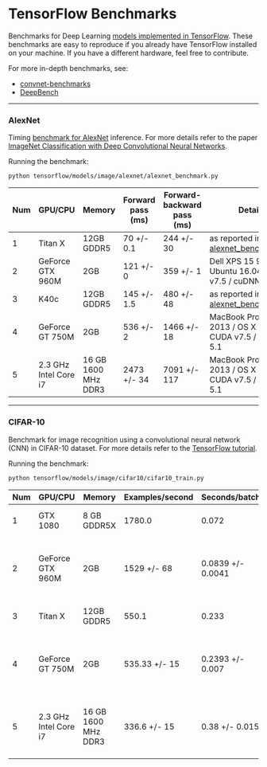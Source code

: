 # TensorFlow Benchmarks
Benchmarks for Deep Learning [models implemented in TensorFlow](https://github.com/tensorflow/tensorflow/blob/r0.11/tensorflow/models). These benchmarks are easy to reproduce if you already have TensorFlow installed on your machine. If you have a different hardware, feel free to contribute.

For more in-depth benchmarks, see:
* [convnet-benchmarks](https://github.com/soumith/convnet-benchmarks)
* [DeepBench](https://github.com/baidu-research/DeepBench)

----

### AlexNet

Timing [benchmark for AlexNet](https://github.com/tensorflow/tensorflow/blob/r0.11/tensorflow/models/image/alexnet/alexnet_benchmark.py) inference. For more details refer to the paper [ImageNet Classification with Deep Convolutional Neural Networks](https://papers.nips.cc/paper/4824-imagenet-classification-with-deep-convolutional-neural-networks.pdf).

Running the benchmark:

```
python tensorflow/models/image/alexnet/alexnet_benchmark.py
```

| Num | GPU/CPU               | Memory              | Forward pass (ms) | Forward-backward pass (ms) | Details |
|-----|-----------------------|---------------------|-------------------|----------------------------|---------|
| 1   | Titan X               | 12GB GDDR5          | 70 +/- 0.1        | 244 +/- 30                 | as reported in [alexnet_benchmark.py](https://github.com/tensorflow/tensorflow/blob/r0.11/tensorflow/models/image/alexnet/alexnet_benchmark.py) |
| 2   | GeForce GTX 960M      | 2GB                 | 121 +/- 0         | 359 +/- 1                  | Dell XPS 15 9550 / Ubuntu 16.04 / CUDA v7.5 / cuDNN 5.1 |
| 3   | K40c                  | 12GB GDDR5          | 145 +/- 1.5       | 480 +/- 48                 | as reported in [alexnet_benchmark.py](https://github.com/tensorflow/tensorflow/blob/r0.11/tensorflow/models/image/alexnet/alexnet_benchmark.py) |
| 4   | GeForce GT 750M       | 2GB                 | 536 +/- 2         | 1466 +/- 18                | MacBook Pro Late 2013 / OS X 10.11.6 / CUDA v7.5 / cuDNN 5.1 |
| 5   | 2.3 GHz Intel Core i7 | 16 GB 1600 MHz DDR3 | 2473 +/- 34       | 7091 +/- 117               | MacBook Pro Late 2013 / OS X 10.11.6 / CUDA v7.5 / cuDNN 5.1 |


----

### CIFAR-10
Benchmark for image recognition using a convolutional neural network (CNN) in CIFAR-10 dataset. For more details refer to the [TensorFlow tutorial](http://tensorflow.org/tutorials/deep_cnn).

Running the benchmark:

```
python tensorflow/models/image/cifar10/cifar10_train.py
```

| Num | GPU/CPU               | Memory              | Examples/second | Seconds/batch    | Details |
|-----|-----------------------|---------------------|-----------------|------------------|---------|
| 1   | GTX 1080              | 8 GB GDDR5X         | 1780.0          | 0.072            | as reported in [tf benchmarks](https://github.com/tobigithub/tensorflow-deep-learning/wiki/tf-benchmarks) |
| 2   | GeForce GTX 960M      | 2GB                 | 1529 +/- 68     | 0.0839 +/- 0.0041| Dell XPS 15 9550 / Ubuntu 16.04 / CUDA v7.5 / cuDNN 5.1 |
| 3   | Titan X               | 12GB GDDR5          | 550.1           | 0.233            | as reported in [tf benchmarks](https://github.com/tobigithub/tensorflow-deep-learning/wiki/tf-benchmarks) |
| 4   | GeForce GT 750M       | 2GB                 | 535.33 +/- 15   | 0.2393 +/- 0.007 | MacBook Pro Late 2013 / OS X 10.11.6 / CUDA v7.5 / cuDNN 5.1 |
| 5   | 2.3 GHz Intel Core i7 | 16 GB 1600 MHz DDR3 | 336.6 +/- 15    | 0.38 +/- 0.015   | MacBook Pro Late 2013 / OS X 10.11.6 / CUDA v7.5 / cuDNN 5.1 |
